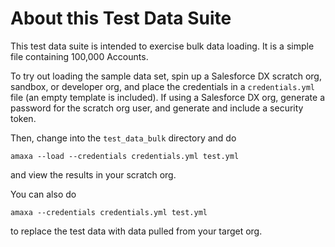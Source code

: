 # About this Test Data Suite

This test data suite is intended to exercise bulk data loading. It is a simple file containing 100,000 Accounts.

To try out loading the sample data set, spin up a Salesforce DX scratch org, sandbox, or developer org, and place the credentials in a `credentials.yml` file (an empty template is included). If using a Salesforce DX org, generate a password for the scratch org user, and generate and include a security token.

Then, change into the `test_data_bulk` directory and do

    amaxa --load --credentials credentials.yml test.yml

and view the results in your scratch org.

You can also do

    amaxa --credentials credentials.yml test.yml

to replace the test data with data pulled from your target org.